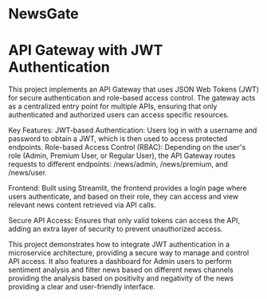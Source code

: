 # NewsGate
# API Gateway with JWT Authentication

This project implements an API Gateway that uses JSON Web Tokens (JWT) for secure authentication and role-based access control. The gateway acts as a centralized entry point for multiple APIs, ensuring that only authenticated and authorized users can access specific resources.

Key Features:
JWT-based Authentication: Users log in with a username and password to obtain a JWT, which is then used to access protected endpoints.
Role-based Access Control (RBAC): Depending on the user's role (Admin, Premium User, or Regular User), the API Gateway routes requests to different endpoints: /news/admin, /news/premium, and /news/user.

Frontend: Built using Streamlit, the frontend provides a login page where users authenticate, and based on their role, they can access and view relevant news content retrieved via API calls.

Secure API Access: Ensures that only valid tokens can access the API, adding an extra layer of security to prevent unauthorized access.

This project demonstrates how to integrate JWT authentication in a microservice architecture, providing a secure way to manage and control API access. It also features a dashboard for Admin users to perform sentiment analysis and filter news based on different news channels providing the analysis based on positivity and negativity of the news providing a clear and user-friendly interface. 
